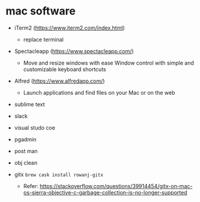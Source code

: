 # mac software

- iTerm2 (https://www.iterm2.com/index.html)
	- replace terminal

- Spectacleapp (https://www.spectacleapp.com/)
	- Move and resize windows with ease Window control with simple and customizable keyboard shortcuts

- Alfred (https://www.alfredapp.com/)
	- Launch applications and find files on your Mac or on the web

- sublime text

- slack

- visual studo coe

- pgadmin

- post man

- obj clean

- gitx `brew cask install rowanj-gitx`

	- Refer: https://stackoverflow.com/questions/39914454/gitx-on-mac-os-sierra-objective-c-garbage-collection-is-no-longer-supported

